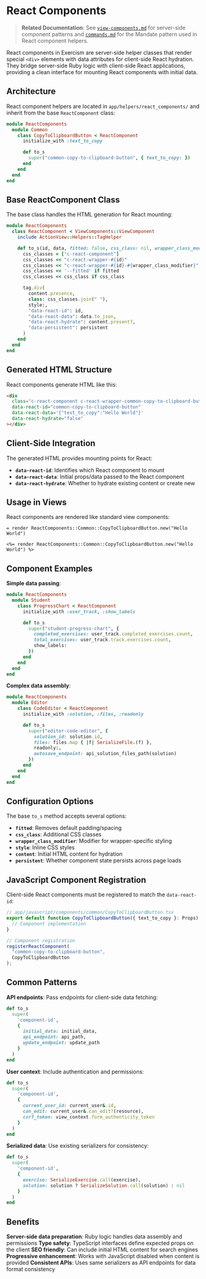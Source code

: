 # React Components

> **Related Documentation**: See [`view-components.md`](./view-components.md) for server-side component patterns and [`commands.md`](./commands.md) for the Mandate pattern used in React component helpers.

React components in Exercism are server-side helper classes that render special `<div>` elements with data attributes for client-side React hydration. They bridge server-side Ruby logic with client-side React applications, providing a clean interface for mounting React components with initial data.

## Architecture

React component helpers are located in `app/helpers/react_components/` and inherit from the base `ReactComponent` class:

```ruby
module ReactComponents
  module Common
    class CopyToClipboardButton < ReactComponent
      initialize_with :text_to_copy

      def to_s
        super("common-copy-to-clipboard-button", { text_to_copy: })
      end
    end
  end
end
```

## Base ReactComponent Class

The base class handles the HTML generation for React mounting:

```ruby
module ReactComponents
  class ReactComponent < ViewComponents::ViewComponent
    include ActionView::Helpers::TagHelper

    def to_s(id, data, fitted: false, css_class: nil, wrapper_class_modifier: nil, style: nil, content: nil, persistent: nil)
      css_classes = ["c-react-component"]
      css_classes << "c-react-wrapper-#{id}"
      css_classes << "c-react-wrapper-#{id}-#{wrapper_class_modifier}" if wrapper_class_modifier.present?
      css_classes << '--fitted' if fitted
      css_classes << css_class if css_class

      tag.div(
        content.presence,
        class: css_classes.join(" "),
        style:,
        "data-react-id": id,
        "data-react-data": data.to_json,
        "data-react-hydrate": content.present?,
        "data-persistent": persistent
      )
    end
  end
end
```

## Generated HTML Structure

React components generate HTML like this:

```html
<div
  class="c-react-component c-react-wrapper-common-copy-to-clipboard-button"
  data-react-id="common-copy-to-clipboard-button"
  data-react-data='{"text_to_copy":"Hello World"}'
  data-react-hydrate="false"
></div>
```

## Client-Side Integration

The generated HTML provides mounting points for React:

- **`data-react-id`**: Identifies which React component to mount
- **`data-react-data`**: Initial props/data passed to the React component
- **`data-react-hydrate`**: Whether to hydrate existing content or create new

## Usage in Views

React components are rendered like standard view components:

```haml
= render ReactComponents::Common::CopyToClipboardButton.new("Hello World")
```

```erb
<%= render ReactComponents::Common::CopyToClipboardButton.new("Hello World") %>
```

## Component Examples

**Simple data passing**:

```ruby
module ReactComponents
  module Student
    class ProgressChart < ReactComponent
      initialize_with :user_track, :show_labels

      def to_s
        super("student-progress-chart", {
          completed_exercises: user_track.completed_exercises.count,
          total_exercises: user_track.track.exercises.count,
          show_labels:
        })
      end
    end
  end
end
```

**Complex data assembly**:

```ruby
module ReactComponents
  module Editor
    class CodeEditor < ReactComponent
      initialize_with :solution, :files, :readonly

      def to_s
        super("editor-code-editor", {
          solution_id: solution.id,
          files: files.map { |f| SerializeFile.(f) },
          readonly:,
          autosave_endpoint: api_solution_files_path(solution)
        })
      end
    end
  end
end
```

## Configuration Options

The base `to_s` method accepts several options:

- **`fitted`**: Removes default padding/spacing
- **`css_class`**: Additional CSS classes
- **`wrapper_class_modifier`**: Modifier for wrapper-specific styling
- **`style`**: Inline CSS styles
- **`content`**: Initial HTML content for hydration
- **`persistent`**: Whether component state persists across page loads

## JavaScript Component Registration

Client-side React components must be registered to match the `data-react-id`:

```typescript
// app/javascript/components/common/CopyToClipboardButton.tsx
export default function CopyToClipboardButton({ text_to_copy }: Props) {
  // Component implementation
}

// Component registration
registerReactComponent(
  "common-copy-to-clipboard-button",
  CopyToClipboardButton
);
```

## Common Patterns

**API endpoints**: Pass endpoints for client-side data fetching:

```ruby
def to_s
  super(
    'component-id',
    {
      initial_data: initial_data,
      api_endpoint: api_path,
      update_endpoint: update_path
    }
  )
end
```

**User context**: Include authentication and permissions:

```ruby
def to_s
  super(
    'component-id',
    {
      current_user_id: current_user&.id,
      can_edit: current_user&.can_edit?(resource),
      csrf_token: view_context.form_authenticity_token
    }
  )
end
```

**Serialized data**: Use existing serializers for consistency:

```ruby
def to_s
  super(
    'component-id',
    {
      exercise: SerializeExercise.call(exercise),
      solution: solution ? SerializeSolution.call(solution) : nil
    }
  )
end
```

## Benefits

**Server-side data preparation**: Ruby logic handles data assembly and permissions
**Type safety**: TypeScript interfaces define expected props on the client
**SEO friendly**: Can include initial HTML content for search engines
**Progressive enhancement**: Works with JavaScript disabled when content is provided
**Consistent APIs**: Uses same serializers as API endpoints for data format consistency
